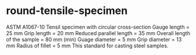 # round-tensile-specimen
ASTM A1067-10
Tensil specimen with circular cross-section
Gauge length = 25 mm
Grip length = 20 mm
Reduced parallel length = 35 mm
Overall length of the sample = 80 mm (min)
Guage diameter = 5 mm
Grip diameter = 13 mm 
Radius of fillet = 5 mm 
This standard for casting steel samples. 
